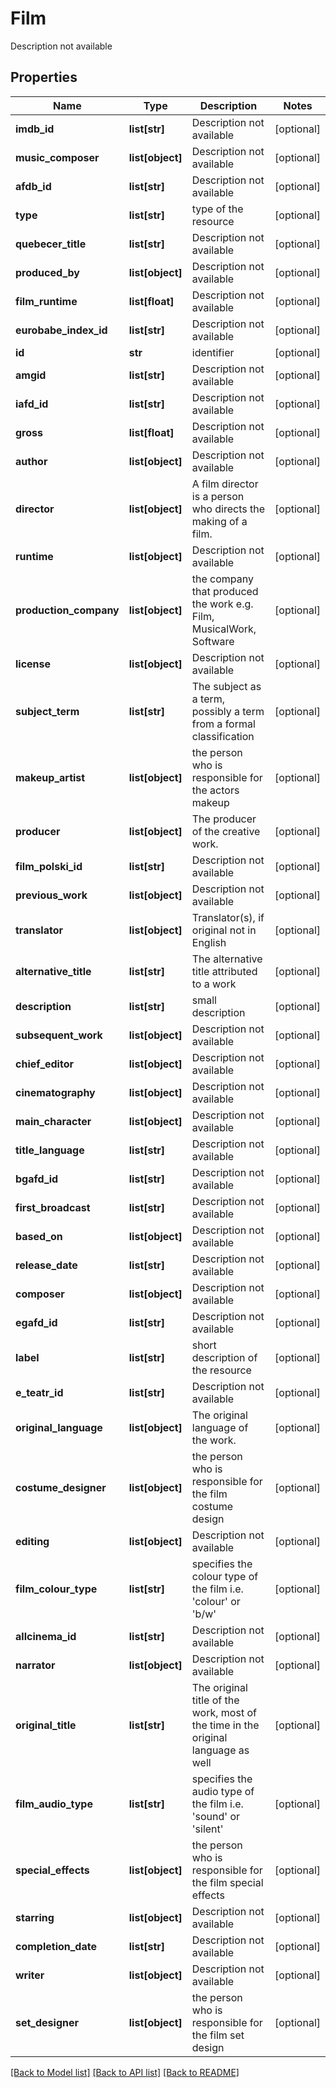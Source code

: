 # Film

Description not available
## Properties
Name | Type | Description | Notes
------------ | ------------- | ------------- | -------------
**imdb_id** | **list[str]** | Description not available | [optional] 
**music_composer** | **list[object]** | Description not available | [optional] 
**afdb_id** | **list[str]** | Description not available | [optional] 
**type** | **list[str]** | type of the resource | [optional] 
**quebecer_title** | **list[str]** | Description not available | [optional] 
**produced_by** | **list[object]** | Description not available | [optional] 
**film_runtime** | **list[float]** | Description not available | [optional] 
**eurobabe_index_id** | **list[str]** | Description not available | [optional] 
**id** | **str** | identifier | [optional] 
**amgid** | **list[str]** | Description not available | [optional] 
**iafd_id** | **list[str]** | Description not available | [optional] 
**gross** | **list[float]** | Description not available | [optional] 
**author** | **list[object]** | Description not available | [optional] 
**director** | **list[object]** | A film director is a person who directs the making of a film. | [optional] 
**runtime** | **list[object]** | Description not available | [optional] 
**production_company** | **list[object]** | the company that produced the work e.g. Film, MusicalWork, Software | [optional] 
**license** | **list[object]** | Description not available | [optional] 
**subject_term** | **list[str]** | The subject as a term, possibly a term from a formal classification | [optional] 
**makeup_artist** | **list[object]** | the person who is responsible for the actors makeup | [optional] 
**producer** | **list[object]** | The producer of the creative work. | [optional] 
**film_polski_id** | **list[str]** | Description not available | [optional] 
**previous_work** | **list[object]** | Description not available | [optional] 
**translator** | **list[object]** | Translator(s), if original not in English | [optional] 
**alternative_title** | **list[str]** | The alternative title attributed to a work | [optional] 
**description** | **list[str]** | small description | [optional] 
**subsequent_work** | **list[object]** | Description not available | [optional] 
**chief_editor** | **list[object]** | Description not available | [optional] 
**cinematography** | **list[object]** | Description not available | [optional] 
**main_character** | **list[object]** | Description not available | [optional] 
**title_language** | **list[str]** | Description not available | [optional] 
**bgafd_id** | **list[str]** | Description not available | [optional] 
**first_broadcast** | **list[str]** | Description not available | [optional] 
**based_on** | **list[object]** | Description not available | [optional] 
**release_date** | **list[str]** | Description not available | [optional] 
**composer** | **list[object]** | Description not available | [optional] 
**egafd_id** | **list[str]** | Description not available | [optional] 
**label** | **list[str]** | short description of the resource | [optional] 
**e_teatr_id** | **list[str]** | Description not available | [optional] 
**original_language** | **list[object]** | The original language of the work. | [optional] 
**costume_designer** | **list[object]** | the person who is responsible for the film costume design | [optional] 
**editing** | **list[object]** | Description not available | [optional] 
**film_colour_type** | **list[str]** | specifies the colour type of the film i.e. &#39;colour&#39; or &#39;b/w&#39; | [optional] 
**allcinema_id** | **list[str]** | Description not available | [optional] 
**narrator** | **list[object]** | Description not available | [optional] 
**original_title** | **list[str]** | The original title of the work, most of the time in the original language as well | [optional] 
**film_audio_type** | **list[str]** | specifies the audio type of the film i.e. &#39;sound&#39; or &#39;silent&#39; | [optional] 
**special_effects** | **list[object]** | the person who is responsible for the film special effects | [optional] 
**starring** | **list[object]** | Description not available | [optional] 
**completion_date** | **list[str]** | Description not available | [optional] 
**writer** | **list[object]** | Description not available | [optional] 
**set_designer** | **list[object]** | the person who is responsible for the film set design | [optional] 

[[Back to Model list]](../README.md#documentation-for-models) [[Back to API list]](../README.md#documentation-for-api-endpoints) [[Back to README]](../README.md)


